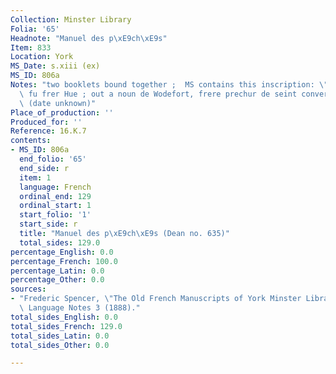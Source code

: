 ```yaml
---
Collection: Minster Library
Folia: '65'
Headnote: "Manuel des p\xE9ch\xE9s"
Item: 833
Location: York
MS_Date: s.xiii (ex)
MS_ID: 806a
Notes: "two booklets bound together ;  MS contains this inscription: \"De Cauntebrige\
  \ fu frer Hue ; out a noun de Wodefort, frere prechur de seint conversaciun\"\x9D\
  \ (date unknown)"
Place_of_production: ''
Produced_for: ''
Reference: 16.K.7
contents:
- MS_ID: 806a
  end_folio: '65'
  end_side: r
  item: 1
  language: French
  ordinal_end: 129
  ordinal_start: 1
  start_folio: '1'
  start_side: r
  title: "Manuel des p\xE9ch\xE9s (Dean no. 635)"
  total_sides: 129.0
percentage_English: 0.0
percentage_French: 100.0
percentage_Latin: 0.0
percentage_Other: 0.0
sources:
- "Frederic Spencer, \"The Old French Manuscripts of York Minster Library,\"\x9D Modern\
  \ Language Notes 3 (1888)."
total_sides_English: 0.0
total_sides_French: 129.0
total_sides_Latin: 0.0
total_sides_Other: 0.0

---
```

